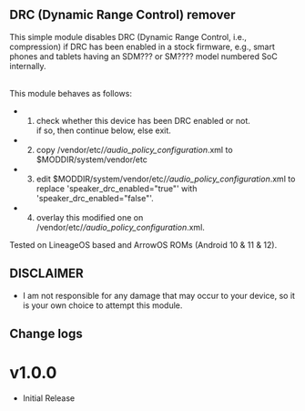 ## DRC (Dynamic Range Control)  remover

This simple module disables DRC (Dynamic Range Control, i.e., compression) if DRC has been enabled in a stock firmware, e.g., smart phones and tablets having an SDM??? or SM???? model numbered SoC internally. <br/>
<br/>

This module behaves as follows:

* 1. check whether this device has been DRC enabled or not.<br>
    if so, then continue below, else exit.

* 2. copy /vendor/etc/*/audio_policy_configuration*.xml to $MODDIR/system/vendor/etc

* 3. edit $MODDIR/system/vendor/etc/*/audio_policy_configuration*.xml to replace
     'speaker_drc_enabled="true"' with 'speaker_drc_enabled="false"'.

* 4. overlay this modified one on /vendor/etc/*/audio_policy_configuration*.xml.

Tested on LineageOS based and ArrowOS ROMs (Android 10 & 11 & 12).

## DISCLAIMER

* I am not responsible for any damage that may occur to your device, 
   so it is your own choice to attempt this module.

## Change logs

# v1.0.0
* Initial Release

##
